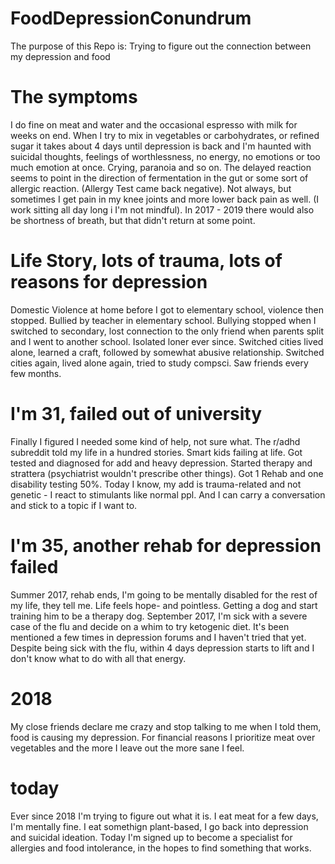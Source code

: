 # FoodDepressionConundrum
The purpose of this Repo is: Trying to figure out the connection between my depression and food

# The symptoms
I do fine on meat and water and the occasional espresso with milk for weeks on end. When I try to mix in vegetables or carbohydrates, or refined sugar it takes about 4 days until depression is back and I'm haunted with suicidal thoughts, feelings of worthlessness, no energy, no emotions or too much emotion at once. Crying, paranoia and so on. The delayed reaction seems to point in the direction of fermentation in the gut or some sort of allergic reaction. (Allergy Test came back negative). Not always, but sometimes I get pain in my knee joints and more lower back pain as well. (I work sitting all day long i I'm not mindful). In 2017 - 2019 there would also be shortness of breath, but that didn't return at some point. 

# Life Story, lots of trauma, lots of reasons for depression
Domestic Violence at home before I got to elementary school, violence then stopped.
Bullied by teacher in elementary school.
Bullying stopped when I switched to secondary, lost connection to the only friend when parents split and I went to another school. Isolated loner ever since.
Switched cities lived alone, learned a craft, followed by somewhat abusive relationship.
Switched cities again, lived alone again, tried to study compsci. Saw friends every few months.

# I'm 31, failed out of university
Finally I figured I needed some kind of help, not sure what. The r/adhd subreddit told my life in a hundred stories. Smart kids failing at life.
Got tested and diagnosed for add and heavy depression.
Started therapy and strattera (psychiatrist wouldn't prescribe other things).
Got 1 Rehab and one disability testing 50%.
Today I know, my add is trauma-related and not genetic - I react to stimulants like normal ppl. And I can carry a conversation and stick to a topic if I want to.

# I'm 35, another rehab for depression failed
Summer 2017, rehab ends, I'm going to be mentally disabled for the rest of my life, they tell me. Life feels hope- and pointless. Getting a dog and start training him to be a therapy dog. 
September 2017, I'm sick with a severe case of the flu and decide on a whim to try ketogenic diet. It's been mentioned a few times in depression forums and I haven't tried that yet. Despite being sick with the flu, within 4 days depression starts to lift and I don't know what to do with all that energy.

# 2018
My close friends declare me crazy and stop talking to me when I told them, food is causing my depression. For financial reasons I prioritize meat over vegetables and the more I leave out the more sane I feel.

# today
Ever since 2018 I'm trying to figure out what it is. I eat meat for a few days, I'm mentally fine. I eat somethign plant-based, I go back into depression and suicidal ideation. 
Today I'm signed up to become a specialist for allergies and food intolerance, in the hopes to find something that works. 




